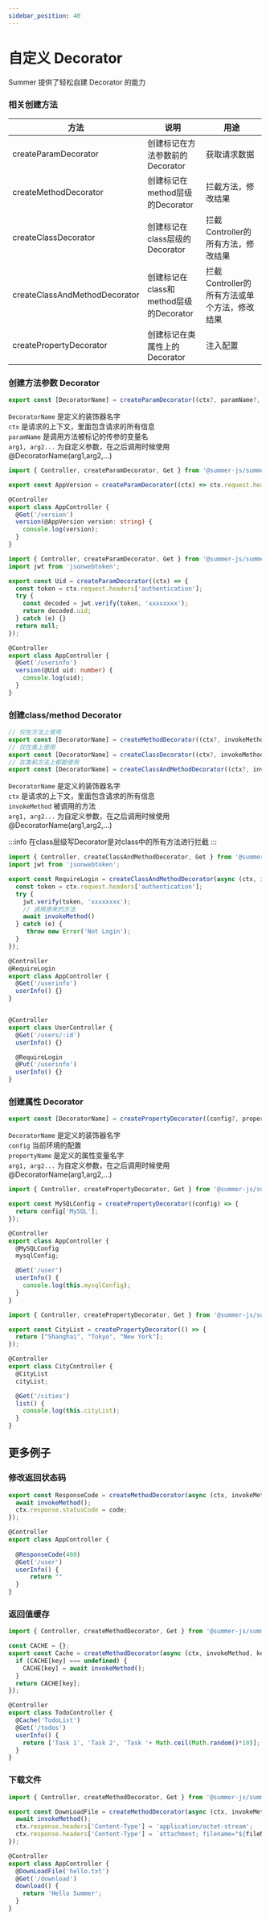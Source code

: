 ```yaml
---
sidebar_position: 40
---
```


# 自定义 Decorator

Summer 提供了轻松自建 Decorator 的能力

### 相关创建方法

|方法|说明|用途|
|----|----|----|
|createParamDecorator|创建标记在方法参数前的Decorator|获取请求数据|
|createMethodDecorator|创建标记在method层级的Decorator|拦截方法，修改结果|
|createClassDecorator|创建标记在class层级的Decorator|拦截Controller的所有方法，修改结果|
|createClassAndMethodDecorator|创建标记在class和method层级的Decorator|拦截Controller的所有方法或单个方法，修改结果|
|createPropertyDecorator|创建标记在类属性上的Decorator|注入配置|

 

### 创建方法参数 Decorator

```ts
export const [DecoratorName] = createParamDecorator((ctx?, paramName?, arg1?, arg2?,...) => { return [value] });
```

``DecoratorName`` 是定义的装饰器名字<br/>
``ctx`` 是请求的上下文，里面包含请求的所有信息<br/>
``paramName`` 是调用方法被标记的传参的变量名<br/>
``arg1, arg2...`` 为自定义参数，在之后调用时候使用 @DecoratorName(arg1,arg2,...)<br/>



```ts title="例子：获取头部 AppVersion 信息"
import { Controller, createParamDecorator, Get } from '@summer-js/summer';

export const AppVersion = createParamDecorator((ctx) => ctx.request.headers['AppVersion']);

@Controller
export class AppController {
  @Get('/version')
  version(@AppVersion version: string) {
    console.log(version);
  }
}
```

```ts title="例子：解析获取JWT Token中的uid"
import { Controller, createParamDecorator, Get } from '@summer-js/summer';
import jwt from 'jsonwebtoken';

export const Uid = createParamDecorator((ctx) => {
  const token = ctx.request.headers['authentication'];
  try {
    const decoded = jwt.verify(token, 'xxxxxxxx');
    return decoded.uid;
  } catch (e) {}
  return null;
});

@Controller
export class AppController {
  @Get('/userinfo')
  version(@Uid uid: number) {
    console.log(uid);
  }
}
```

### 创建class/method Decorator

```ts
// 仅在方法上使用
export const [DecoratorName] = createMethodDecorator((ctx?, invokeMethod? , arg1?, arg2?,...) => { return [value] });
// 仅在类上使用
export const [DecoratorName] = createClassDecorator((ctx?, invokeMethod? , arg1?, arg2?,...) => { return [value] });
// 在类和方法上都能使用
export const [DecoratorName] = createClassAndMethodDecorator((ctx?, invokeMethod? , arg1?, arg2?,...) => { return [value] });
```

``DecoratorName`` 是定义的装饰器名字<br/>
``ctx`` 是请求的上下文，里面包含请求的所有信息<br/>
``invokeMethod`` 被调用的方法<br/>
``arg1, arg2...`` 为自定义参数，在之后调用时候使用 @DecoratorName(arg1,arg2,...)<br/>


:::info 
在class层级写Decorator是对class中的所有方法进行拦截
:::

```ts title="例子：开发 @RequireLogin 拦截未登录请求"
import { Controller, createClassAndMethodDecorator, Get } from '@summer-js/summer';
import jwt from 'jsonwebtoken';

export const RequireLogin = createClassAndMethodDecorator(async (ctx, invokeMethod?) => {
  const token = ctx.request.headers['authentication'];
  try {
    jwt.verify(token, 'xxxxxxxx');
    // 调用原来的方法
    await invokeMethod()
  } catch (e) {
     throw new Error('Not Login');
  }
});

@Controller
@RequireLogin
export class AppController {
  @Get('/userinfo')
  userInfo() {}
}


@Controller
export class UserController {
  @Get('/users/:id')
  userInfo() {}

  @RequireLogin
  @Put('/userinfo')
  userInfo() {}
}
```


### 创建属性 Decorator
```ts
export const [DecoratorName] = createPropertyDecorator((config?, propertyName? , arg1?, arg2?,...) => { return [value] }); 
```

``DecoratorName`` 是定义的装饰器名字<br/>
``config`` 当前环境的配置<br/>
``propertyName`` 是定义的属性变量名字<br/>
``arg1, arg2...`` 为自定义参数，在之后调用时候使用 @DecoratorName(arg1,arg2,...)<br/>

```ts title="例子：从环境变量中读取MySQL的配置"
import { Controller, createPropertyDecorator, Get } from '@summer-js/summer';

export const MySQLConfig = createPropertyDecorator((config) => {
  return config['MySQL'];
});

@Controller
export class AppController {
  @MySQLConfig
  mysqlConfig;

  @Get('/user')
  userInfo() {
    console.log(this.mysqlConfig);
  }
}
```

```ts title="例子：获取城市列表"
import { Controller, createPropertyDecorator, Get } from '@summer-js/summer';

export const CityList = createPropertyDecorator(() => {
  return ["Shanghai", "Tokyo", "New York"];
});

@Controller
export class CityController {
  @CityList
  cityList;

  @Get('/cities')
  list() {
    console.log(this.cityList);
  }
}
```

## 更多例子

### 修改返回状态码
```ts
export const ResponseCode = createMethodDecorator(async (ctx, invokeMethod, code: number) => {
  await invokeMethod();
  ctx.response.statusCode = code;
});

@Controller
export class AppController {
 
  @ResponseCode(400)
  @Get('/user')
  userInfo() {
      return ""
  }
}
```

### 返回值缓存
```ts
import { Controller, createMethodDecorator, Get } from '@summer-js/summer';

const CACHE = {};
export const Cache = createMethodDecorator(async (ctx, invokeMethod, key: string) => {
  if (CACHE[key] === undefined) {
    CACHE[key] = await invokeMethod();
  }
  return CACHE[key];
});

@Controller
export class TodoController {
  @Cache('TodoList')
  @Get('/todos')
  userInfo() {
    return ['Task 1', 'Task 2', 'Task '+ Math.ceil(Math.random()*10)];
  }
}
```

### 下载文件
```ts
import { Controller, createMethodDecorator, Get } from '@summer-js/summer';

export const DownLoadFile = createMethodDecorator(async (ctx, invokeMethod, fileName: string) => {
  await invokeMethod();
  ctx.response.headers['Content-Type'] = 'application/octet-stream';
  ctx.response.headers['Content-Type'] = `attachment; filename="${fileName}"`;
});

@Controller
export class AppController {
  @DownLoadFile('hello.txt')
  @Get('/download')
  download() {
    return 'Hello Summer';
  }
}
```


 